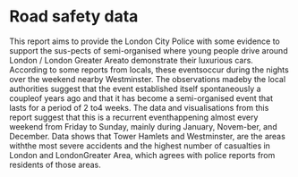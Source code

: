 # Road safety data

This report aims to provide the London City Police with some evidence to support the sus-pects of semi-organised where young people drive around London / London Greater Areato  demonstrate  their  luxurious  cars.   According  to  some  reports  from  locals,  these  eventsoccur  during  the  nights  over  the  weekend  nearby  Westminster.   The  observations  madeby  the  local  authorities  suggest  that  the  event  established  itself  spontaneously  a  coupleof years ago and that it has become a semi-organised event that lasts for a period of 2 to4  weeks.  The  data  and  visualisations  from  this  report  suggest  that  this  is  a  recurrent  eventhappening almost every weekend from Friday to Sunday, mainly during January, Novem-ber, and December.  Data shows that Tower Hamlets and Westminster, are the areas withthe  most  severe  accidents  and  the  highest  number  of  casualties  in  London  and  LondonGreater Area, which agrees with police reports from residents of those areas.
